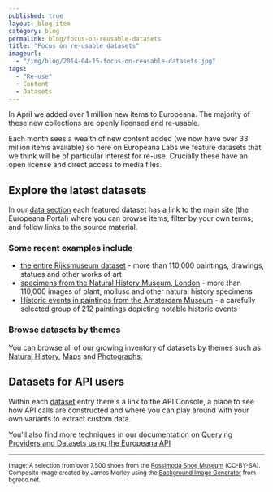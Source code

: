 ```yaml
---
published: true
layout: blog-item
category: blog
permalink: blog/focus-on-reusable-datasets
title: "Focus on re-usable datasets"
imageurl: 
  - "/img/blog/2014-04-15-focus-on-reusable-datasets.jpg"
tags: 
  - "Re-use"
  - Content
  - Datasets
---
```


In April we added over 1 million new items to Europeana. The majority of these new collections are openly licensed and re-usable.

Each month sees a wealth of new content added (we now have over 33 million items available) so here on Europeana Labs we feature datasets that we think will be of particular interest for re-use. Crucially these have an open license and direct access to media files.

## Explore the latest datasets

In our [data section](http://labs.europeana.eu/data/ "Europeana Labs Data") each featured dataset has a link to the main site (the Europeana Portal) where you can browse items, filter by your own terms, and follow links to the source material.

### Some recent examples include
- [the entire Rijksmuseum dataset](/data/works-of-art-from-the-rijksmuseum) - more than 110,000 paintings, drawings, statues and other works of art
- [specimens from the Natural History Museum, London](/data/scans-of-plants-and-more-natural-history-objects-from-the-openup-project) - more than 110,000 images of plant, mollusc and other natural history specimens
- [Historic events in paintings from the Amsterdam Museum](http://preview.labs.eanadev.org/data/historic-events-in-paintings-from-the-amsterdam-museum) - a carefully selected group of 212 paintings depicting notable historic events

### Browse datasets by themes
You can browse all of our growing inventory of datasets by themes such as [Natural History](/data/%23tag=natural-history "natural history datasets on Europeana Labs"), [Maps](/data/%23tag=maps "maps datasets on Europeana Labs") and [Photographs](/data/%23tag=photographs "photographs datasets on Europeana Labs").

## Datasets for API users

Within each [dataset](http://labs.europeana.eu/data/ "Europeana Labs Data") entry there's a link to the API Console, a place to see how API calls are constructed and where you can play around with your own variants to extract custom data.

You'll also find more techniques in our documentation on [Querying Providers and Datasets using the Europeana API](http://labs.europeana.eu/api/provider/)

---

<small>Image: A selection from over 7,500 shoes from the [Rossimoda Shoe Museum](http://www.europeana.eu/portal/record/2048207/02472.html) (CC-BY-SA). Composite image created by James Morley using the [Background Image Generator](http://www.bgreco.net/tiler/) from bgreco.net.</small>

